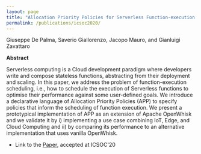 ```yaml
---
layout: page
title: "Allocation Priority Policies for Serverless Function-execution Scheduling Optimisation"
permalink: /publications/icsoc2020/
---
```


Giuseppe De Palma, Saverio Giallorenzo, Jacopo Mauro, and Gianluigi Zavattaro

**Abstract**

Serverless computing is a Cloud development paradigm where developers write and compose stateless functions, abstracting from their deployment and scaling. In this paper, we address the problem of function-execution scheduling, i.e., how to schedule the execution of Serverless functions to optimise their performance against some user-defined goals. We introduce a declarative language of Allocation Priority Policies (APP) to specify policies that inform the scheduling of function execution. We present a prototypical implementation of APP as an extension of Apache OpenWhisk and we validate it by i) implementing a use case combining IoT, Edge, and Cloud Computing and ii) by comparing its performance to an alternative implementation that uses vanilla OpenWhisk.

- Link to the [Paper](icsoc2020.pdf), accepted at ICSOC'20